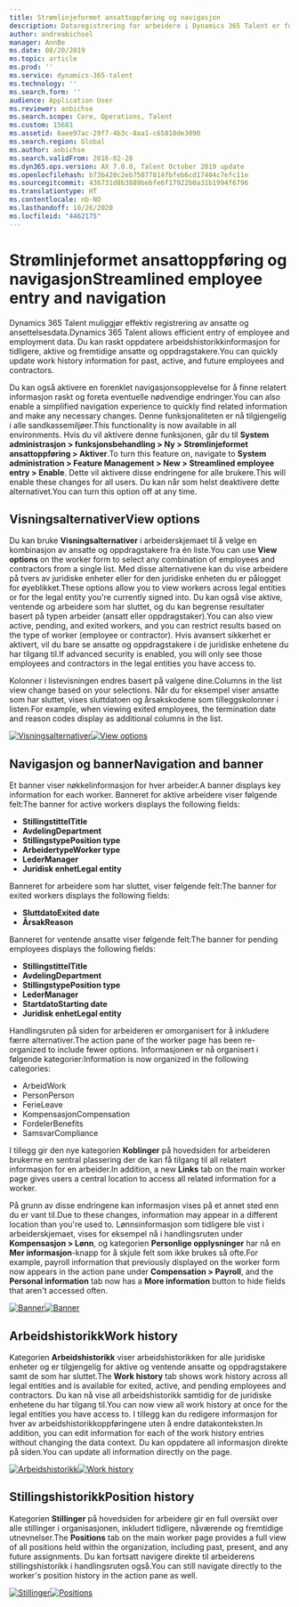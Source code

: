 ```yaml
---
title: Strømlinjeformet ansattoppføring og navigasjon
description: Dataregistrering for arbeidere i Dynamics 365 Talent er forbedret for å tillate rask registrering for alle ansatte, tidligere, aktive eller fremtidige. En forenklet/konsolidert navigasjonsmodell er oppdatert for å finne relatert informasjon raskt og vise og foreta eventuelle nødvendige oppdateringer.
author: andreabichsel
manager: AnnBe
ms.date: 08/20/2019
ms.topic: article
ms.prod: ''
ms.service: dynamics-365-talent
ms.technology: ''
ms.search.form: ''
audience: Application User
ms.reviewer: anbichse
ms.search.scope: Core, Operations, Talent
ms.custom: 15681
ms.assetid: 6aee97ac-29f7-4b3c-8aa1-c65810de3090
ms.search.region: Global
ms.author: anbichse
ms.search.validFrom: 2016-02-28
ms.dyn365.ops.version: AX 7.0.0, Talent October 2019 update
ms.openlocfilehash: b73b420c2eb75077814fbfeb6cd17404c7efc11e
ms.sourcegitcommit: 436731d8b3889bebfe6f17922b0a31b1994f6796
ms.translationtype: HT
ms.contentlocale: nb-NO
ms.lasthandoff: 10/26/2020
ms.locfileid: "4462175"
---
```

# <a name="streamlined-employee-entry-and-navigation"></a><span data-ttu-id="8a115-104">Strømlinjeformet ansattoppføring og navigasjon</span><span class="sxs-lookup"><span data-stu-id="8a115-104">Streamlined employee entry and navigation</span></span>

<span data-ttu-id="8a115-105">Dynamics 365 Talent muliggjør effektiv registrering av ansatte og ansettelsesdata.</span><span class="sxs-lookup"><span data-stu-id="8a115-105">Dynamics 365 Talent allows efficient entry of employee and employment data.</span></span> <span data-ttu-id="8a115-106">Du kan raskt oppdatere arbeidshistorikkinformasjon for tidligere, aktive og fremtidige ansatte og oppdragstakere.</span><span class="sxs-lookup"><span data-stu-id="8a115-106">You can quickly update work history information for past, active, and future employees and contractors.</span></span>

<span data-ttu-id="8a115-107">Du kan også aktivere en forenklet navigasjonsopplevelse for å finne relatert informasjon raskt og foreta eventuelle nødvendige endringer.</span><span class="sxs-lookup"><span data-stu-id="8a115-107">You can also enable a simplified navigation experience to quickly find related information and make any necessary changes.</span></span> <span data-ttu-id="8a115-108">Denne funksjonaliteten er nå tilgjengelig i alle sandkassemiljøer.</span><span class="sxs-lookup"><span data-stu-id="8a115-108">This functionality is now available in all environments.</span></span> <span data-ttu-id="8a115-109">Hvis du vil aktivere denne funksjonen, går du til **System administrasjon > funksjonsbehandling > Ny > Strømlinjeformet ansattoppføring > Aktiver**.</span><span class="sxs-lookup"><span data-stu-id="8a115-109">To turn this feature on, navigate to **System administration > Feature Management > New > Streamlined employee entry > Enable**.</span></span> <span data-ttu-id="8a115-110">Dette vil aktivere disse endringene for alle brukere.</span><span class="sxs-lookup"><span data-stu-id="8a115-110">This will enable these changes for all users.</span></span> <span data-ttu-id="8a115-111">Du kan når som helst deaktivere dette alternativet.</span><span class="sxs-lookup"><span data-stu-id="8a115-111">You can turn this option off at any time.</span></span>

## <a name="view-options"></a><span data-ttu-id="8a115-112">Visningsalternativer</span><span class="sxs-lookup"><span data-stu-id="8a115-112">View options</span></span>

<span data-ttu-id="8a115-113">Du kan bruke **Visningsalternativer** i arbeiderskjemaet til å velge en kombinasjon av ansatte og oppdragstakere fra én liste.</span><span class="sxs-lookup"><span data-stu-id="8a115-113">You can use **View options** on the worker form to select any combination of employees and contractors from a single list.</span></span> <span data-ttu-id="8a115-114">Med disse alternativene kan du vise arbeidere på tvers av juridiske enheter eller for den juridiske enheten du er pålogget for øyeblikket.</span><span class="sxs-lookup"><span data-stu-id="8a115-114">These options allow you to view workers across legal entities or for the legal entity you're currently signed into.</span></span> <span data-ttu-id="8a115-115">Du kan også vise aktive, ventende og arbeidere som har sluttet, og du kan begrense resultater basert på typen arbeider (ansatt eller oppdragstaker).</span><span class="sxs-lookup"><span data-stu-id="8a115-115">You can also view active, pending, and exited workers, and you can restrict results based on the type of worker (employee or contractor).</span></span> <span data-ttu-id="8a115-116">Hvis avansert sikkerhet er aktivert, vil du bare se ansatte og oppdragstakere i de juridiske enhetene du har tilgang til.</span><span class="sxs-lookup"><span data-stu-id="8a115-116">If advanced security is enabled, you will only see those employees and contractors in the legal entities you have access to.</span></span>

<span data-ttu-id="8a115-117">Kolonner i listevisningen endres basert på valgene dine.</span><span class="sxs-lookup"><span data-stu-id="8a115-117">Columns in the list view change based on your selections.</span></span> <span data-ttu-id="8a115-118">Når du for eksempel viser ansatte som har sluttet, vises sluttdatoen og årsakskodene som tilleggskolonner i listen.</span><span class="sxs-lookup"><span data-stu-id="8a115-118">For example, when viewing exited employees, the termination date and reason codes display as additional columns in the list.</span></span> 

<span data-ttu-id="8a115-119">[![Visningsalternativer](./media/Worker-view-option.png)](./media/worker-view-option.png)</span><span class="sxs-lookup"><span data-stu-id="8a115-119">[![View options](./media/Worker-view-option.png)](./media/worker-view-option.png)</span></span>

## <a name="navigation-and-banner"></a><span data-ttu-id="8a115-120">Navigasjon og banner</span><span class="sxs-lookup"><span data-stu-id="8a115-120">Navigation and banner</span></span>

<span data-ttu-id="8a115-121">Et banner viser nøkkelinformasjon for hver arbeider.</span><span class="sxs-lookup"><span data-stu-id="8a115-121">A banner displays key information for each worker.</span></span> <span data-ttu-id="8a115-122">Banneret for aktive arbeidere viser følgende felt:</span><span class="sxs-lookup"><span data-stu-id="8a115-122">The banner for active workers displays the following fields:</span></span>

- <span data-ttu-id="8a115-123">**Stillingstittel**</span><span class="sxs-lookup"><span data-stu-id="8a115-123">**Title**</span></span>
- <span data-ttu-id="8a115-124">**Avdeling**</span><span class="sxs-lookup"><span data-stu-id="8a115-124">**Department**</span></span>
- <span data-ttu-id="8a115-125">**Stillingstype**</span><span class="sxs-lookup"><span data-stu-id="8a115-125">**Position type**</span></span>
- <span data-ttu-id="8a115-126">**Arbeidertype**</span><span class="sxs-lookup"><span data-stu-id="8a115-126">**Worker type**</span></span>
- <span data-ttu-id="8a115-127">**Leder**</span><span class="sxs-lookup"><span data-stu-id="8a115-127">**Manager**</span></span>
- <span data-ttu-id="8a115-128">**Juridisk enhet**</span><span class="sxs-lookup"><span data-stu-id="8a115-128">**Legal entity**</span></span>

<span data-ttu-id="8a115-129">Banneret for arbeidere som har sluttet, viser følgende felt:</span><span class="sxs-lookup"><span data-stu-id="8a115-129">The banner for exited workers displays the following fields:</span></span>

- <span data-ttu-id="8a115-130">**Sluttdato**</span><span class="sxs-lookup"><span data-stu-id="8a115-130">**Exited date**</span></span>
- <span data-ttu-id="8a115-131">**Årsak**</span><span class="sxs-lookup"><span data-stu-id="8a115-131">**Reason**</span></span>

<span data-ttu-id="8a115-132">Banneret for ventende ansatte viser følgende felt:</span><span class="sxs-lookup"><span data-stu-id="8a115-132">The banner for pending employees displays the following fields:</span></span>

- <span data-ttu-id="8a115-133">**Stillingstittel**</span><span class="sxs-lookup"><span data-stu-id="8a115-133">**Title**</span></span>
- <span data-ttu-id="8a115-134">**Avdeling**</span><span class="sxs-lookup"><span data-stu-id="8a115-134">**Department**</span></span>
- <span data-ttu-id="8a115-135">**Stillingstype**</span><span class="sxs-lookup"><span data-stu-id="8a115-135">**Position type**</span></span>
- <span data-ttu-id="8a115-136">**Leder**</span><span class="sxs-lookup"><span data-stu-id="8a115-136">**Manager**</span></span>
- <span data-ttu-id="8a115-137">**Startdato**</span><span class="sxs-lookup"><span data-stu-id="8a115-137">**Starting date**</span></span>
- <span data-ttu-id="8a115-138">**Juridisk enhet**</span><span class="sxs-lookup"><span data-stu-id="8a115-138">**Legal entity**</span></span>

<span data-ttu-id="8a115-139">Handlingsruten på siden for arbeideren er omorganisert for å inkludere færre alternativer.</span><span class="sxs-lookup"><span data-stu-id="8a115-139">The action pane of the worker page has been re-organized to include fewer options.</span></span> <span data-ttu-id="8a115-140">Informasjonen er nå organisert i følgende kategorier:</span><span class="sxs-lookup"><span data-stu-id="8a115-140">Information is now organized in the following categories:</span></span> 

- <span data-ttu-id="8a115-141">Arbeid</span><span class="sxs-lookup"><span data-stu-id="8a115-141">Work</span></span>
- <span data-ttu-id="8a115-142">Person</span><span class="sxs-lookup"><span data-stu-id="8a115-142">Person</span></span>
- <span data-ttu-id="8a115-143">Ferie</span><span class="sxs-lookup"><span data-stu-id="8a115-143">Leave</span></span>
- <span data-ttu-id="8a115-144">Kompensasjon</span><span class="sxs-lookup"><span data-stu-id="8a115-144">Compensation</span></span>
- <span data-ttu-id="8a115-145">Fordeler</span><span class="sxs-lookup"><span data-stu-id="8a115-145">Benefits</span></span>
- <span data-ttu-id="8a115-146">Samsvar</span><span class="sxs-lookup"><span data-stu-id="8a115-146">Compliance</span></span>

<span data-ttu-id="8a115-147">I tillegg gir den nye kategorien **Koblinger** på hovedsiden for arbeideren brukerne en sentral plassering der de kan få tilgang til all relatert informasjon for en arbeider.</span><span class="sxs-lookup"><span data-stu-id="8a115-147">In addition, a new **Links** tab on the main worker page gives users a central location to access all related information for a worker.</span></span>

<span data-ttu-id="8a115-148">På grunn av disse endringene kan informasjon vises på et annet sted enn du er vant til.</span><span class="sxs-lookup"><span data-stu-id="8a115-148">Due to these changes, information may appear in a different location than you're used to.</span></span> <span data-ttu-id="8a115-149">Lønnsinformasjon som tidligere ble vist i arbeiderskjemaet, vises for eksempel nå i handlingsruten under **Kompensasjon > Lønn**, og kategorien **Personlige opplysninger** har nå en **Mer informasjon**-knapp for å skjule felt som ikke brukes så ofte.</span><span class="sxs-lookup"><span data-stu-id="8a115-149">For example, payroll information that previously displayed on the worker form now appears in the action pane under **Compensation > Payroll**, and the **Personal information** tab now has a **More information** button to hide fields that aren't accessed often.</span></span>

<span data-ttu-id="8a115-150">[![Banner](./media/Banner.png)](./media/Banner.png)</span><span class="sxs-lookup"><span data-stu-id="8a115-150">[![Banner](./media/Banner.png)](./media/Banner.png)</span></span>

## <a name="work-history"></a><span data-ttu-id="8a115-151">Arbeidshistorikk</span><span class="sxs-lookup"><span data-stu-id="8a115-151">Work history</span></span>

<span data-ttu-id="8a115-152">Kategorien **Arbeidshistorikk** viser arbeidshistorikken for alle juridiske enheter og er tilgjengelig for aktive og ventende ansatte og oppdragstakere samt de som har sluttet.</span><span class="sxs-lookup"><span data-stu-id="8a115-152">The **Work history** tab shows work history across all legal entities and is available for exited, active, and pending employees and contractors.</span></span> <span data-ttu-id="8a115-153">Du kan nå vise all arbeidshistorikk samtidig for de juridiske enhetene du har tilgang til.</span><span class="sxs-lookup"><span data-stu-id="8a115-153">You can now view all work history at once for the legal entities you have access to.</span></span> <span data-ttu-id="8a115-154">I tillegg kan du redigere informasjon for hver av arbeidshistorikkoppføringene uten å endre datakonteksten.</span><span class="sxs-lookup"><span data-stu-id="8a115-154">In addition, you can edit information for each of the work history entries without changing the data context.</span></span> <span data-ttu-id="8a115-155">Du kan oppdatere all informasjon direkte på siden.</span><span class="sxs-lookup"><span data-stu-id="8a115-155">You can update all information directly on the page.</span></span> 

<span data-ttu-id="8a115-156">[![Arbeidshistorikk](./media/Worker-work-history.png)](./media/Worker-work-history.png)</span><span class="sxs-lookup"><span data-stu-id="8a115-156">[![Work history](./media/Worker-work-history.png)](./media/Worker-work-history.png)</span></span>

## <a name="position-history"></a><span data-ttu-id="8a115-157">Stillingshistorikk</span><span class="sxs-lookup"><span data-stu-id="8a115-157">Position history</span></span>

<span data-ttu-id="8a115-158">Kategorien **Stillinger** på hovedsiden for arbeidere gir en full oversikt over alle stillinger i organisasjonen, inkludert tidligere, nåværende og fremtidige utnevnelser.</span><span class="sxs-lookup"><span data-stu-id="8a115-158">The **Positions** tab on the main worker page provides a full view of all positions held within the organization, including past, present, and any future assignments.</span></span> <span data-ttu-id="8a115-159">Du kan fortsatt navigere direkte til arbeiderens stillingshistorikk i handlingsruten også.</span><span class="sxs-lookup"><span data-stu-id="8a115-159">You can still navigate directly to the worker's position history in the action pane as well.</span></span>

<span data-ttu-id="8a115-160">[![Stillinger](./media/Worker-position-history.png)](./media/Worker-position-history.png)</span><span class="sxs-lookup"><span data-stu-id="8a115-160">[![Positions](./media/Worker-position-history.png)](./media/Worker-position-history.png)</span></span>

